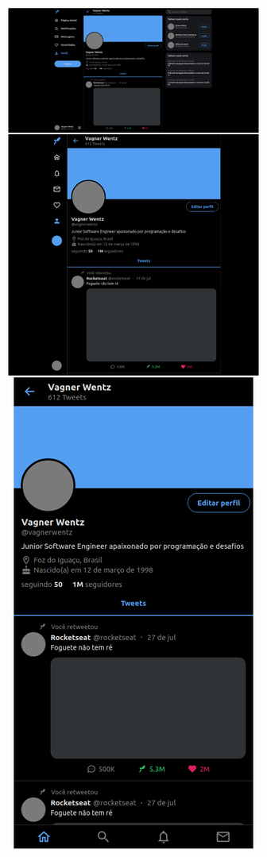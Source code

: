<div align="center">
  <img src="https://github.com/vagnerwentz/twitter-clone/blob/master/.github/fullscreen.png" alt="Screen fullscreen"/>
  
  <img src="https://github.com/vagnerwentz/twitter-clone/blob/master/.github/screen-1000.png" alt="Screen 1000 width"/>
  
  <img src="https://github.com/vagnerwentz/twitter-clone/blob/master/.github/mobile.png" alt="Screen mobile"/>
</div>
